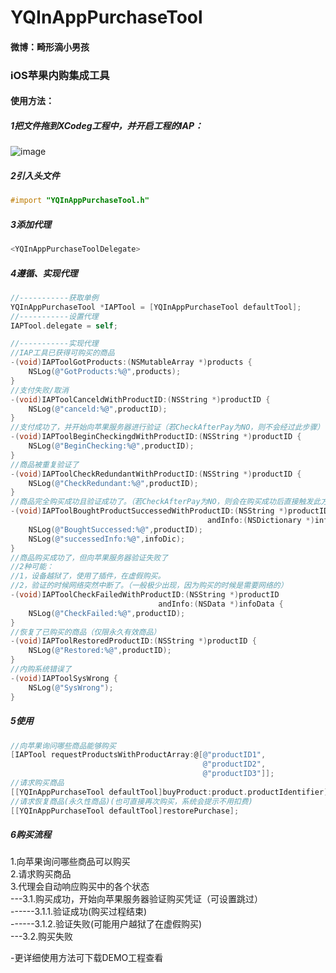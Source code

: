 # YQInAppPurchaseTool
#### 微博：畸形滴小男孩

### iOS苹果内购集成工具


#### 使用方法：
##### 1把文件拖到XCodeg工程中，并开启工程的IAP：
 ![image](https://github.com/976431yang/YQInAppPurchaseTool/blob/master/DEMO/ScreenShot/ScrrenShot01.png)

##### 2引入头文件
```Objective-C
#import "YQInAppPurchaseTool.h"
```
##### 3添加代理
```Objective-C
<YQInAppPurchaseToolDelegate>
```
##### 4遵循、实现代理
```Objective-C
//-----------获取单例
YQInAppPurchaseTool *IAPTool = [YQInAppPurchaseTool defaultTool];
//-----------设置代理
IAPTool.delegate = self;

//-----------实现代理
//IAP工具已获得可购买的商品
-(void)IAPToolGotProducts:(NSMutableArray *)products {
    NSLog(@"GotProducts:%@",products);
}
//支付失败/取消
-(void)IAPToolCanceldWithProductID:(NSString *)productID {
    NSLog(@"canceld:%@",productID);
}
//支付成功了，并开始向苹果服务器进行验证（若CheckAfterPay为NO，则不会经过此步骤）
-(void)IAPToolBeginCheckingdWithProductID:(NSString *)productID {
    NSLog(@"BeginChecking:%@",productID);
}
//商品被重复验证了
-(void)IAPToolCheckRedundantWithProductID:(NSString *)productID {
    NSLog(@"CheckRedundant:%@",productID);
}
//商品完全购买成功且验证成功了。（若CheckAfterPay为NO，则会在购买成功后直接触发此方法）
-(void)IAPToolBoughtProductSuccessedWithProductID:(NSString *)productID
                                            andInfo:(NSDictionary *)infoDic {
    NSLog(@"BoughtSuccessed:%@",productID);
    NSLog(@"successedInfo:%@",infoDic);
}
//商品购买成功了，但向苹果服务器验证失败了
//2种可能：
//1，设备越狱了，使用了插件，在虚假购买。
//2，验证的时候网络突然中断了。（一般极少出现，因为购买的时候是需要网络的）
-(void)IAPToolCheckFailedWithProductID:(NSString *)productID
                                 andInfo:(NSData *)infoData {
    NSLog(@"CheckFailed:%@",productID);
}
//恢复了已购买的商品（仅限永久有效商品）
-(void)IAPToolRestoredProductID:(NSString *)productID {
    NSLog(@"Restored:%@",productID);
}
//内购系统错误了
-(void)IAPToolSysWrong {
    NSLog(@"SysWrong");
}
```
##### 5使用
```Objective-C
//向苹果询问哪些商品能够购买
[IAPTool requestProductsWithProductArray:@[@"productID1",
                                           @"productID2",
                                           @"productID3"]];
//请求购买商品
[[YQInAppPurchaseTool defaultTool]buyProduct:product.productIdentifier];  
//请求恢复商品(永久性商品)(也可直接再次购买，系统会提示不用扣费)
[[YQInAppPurchaseTool defaultTool]restorePurchase];
```

##### 6购买流程
1.向苹果询问哪些商品可以购买<br> 
2.请求购买商品<br> 
3.代理会自动响应购买中的各个状态<br> 
---3.1.购买成功，开始向苹果服务器验证购买凭证（可设置跳过）<br> 
------3.1.1.验证成功(购买过程结束)<br> 
------3.1.2.验证失败(可能用户越狱了在虚假购买)<br> 
---3.2.购买失败<br> 

-更详细使用方法可下载DEMO工程查看

